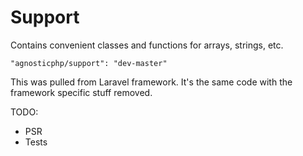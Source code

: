 # Support

Contains convenient classes and functions for arrays, strings, etc.

`"agnosticphp/support": "dev-master"`

This was pulled from Laravel framework. It's the same code with the framework specific stuff removed.

TODO:
* PSR
* Tests